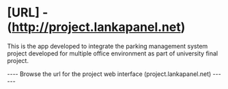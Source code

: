 # [URL] - (http://project.lankapanel.net)
This is the app developed to integrate the parking management system project developed for multiple office environment as part of university final project.



---- Browse the url for the project web interface (project.lankapanel.net) ------
